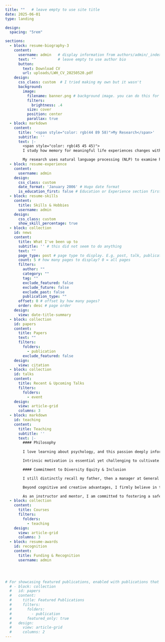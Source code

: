 ```yaml
---
title: ""   # leave empty to use site title
date: 2025-06-01
type: landing

design:
  spacing: "5rem"   

sections:
  - block: resume-biography-3
    content:
      username: admin   # display information from authors/admin/_index.md
      text: ""          # leave empty to use author bio
      button:
        text: Download CV
        url: uploads/LWH_CV_20250520.pdf
    design:
      css_class: custom  # I tried making my own but it wasn't
      background:
        image:          
          filename: banner.png # background image. you can do this for any of the blocks below, too
          filters:
            brightness: .4
          size: cover
          position: center
          parallax: true
  - block: markdown
    content:
      title: '<span style="color: rgb(44 89 58)">My Research</span>'
      subtitle: ''
      text: |-
        <span style="color: rgb(45 45 45)">
        I study how memory for meaningful life experiences changes with age. I am particulary focused on highly emotional events recalled in natural, narrative form.

        My research uses natural language processing (NLP) to examine how people narrate memories differently across the lifespan. By integrating qualitative depth with quantitative rigor, this mixed-methods approach leverages ecological validity and advancements in NLP to provide a more nuanced understanding of how we remember our lives.
  - block: resume-experience
    content:
      username: admin
    design:
      css_class: custom
      date_format: 'January 2006' # Hugo date format
      is_education_first: false # Education or Experience section first?
  - block: resume-skills
    content:
      title: Skills & Hobbies
      username: admin
    design:
      css_class: custom
      show_skill_percentage: true
  - block: collection
    id: news
    content:
      title: What I've been up to
      subtitle: '' # this did not seem to do anything
      text: ""
      page_type: post # page type to display. E.g. post, talk, publication...
      count: 5 # how many pages to display? 0 = all pages
      filters:
        author: ""
        category: ""
        tag: ""
        exclude_featured: false
        exclude_future: false
        exclude_past: false
        publication_type: ""
      offset: 0 # offset by how many pages?
      order: desc # page order
    design:
      view: date-title-summary
  - block: collection
    id: papers
    content:
      title: Papers
      text: ""
      filters:
        folders:
          - publication
        exclude_featured: false
    design:
      view: citation
  - block: collection
    id: talks
    content:
      title: Recent & Upcoming Talks
      filters:
        folders:
          - event
    design:
      view: article-grid
      columns: 3
  - block: markdown
    id: teaching
    content:
      title: Teaching
      subtitle: ''
      text: |-
        #### Philosophy
        
        I love learning about psychology, and this passion deeply informs my teaching. Beyond introductory courses, most students enroll in psychology classes because of genuine interest. The key challenge isn’t fostering interest but making the learning accessible and ensuring assignments clearly facilitate learning.

        Intrinsic motivation is essential yet challenging to cultivate. Thus, I strive to minimize barriers to learning by structuring both coursework and in-class activities optimally. Effective teaching requires more than clearly communicating course content; it demands creating engaging conditions that motivate students beyond the classroom. My approach emphasizes this often-overlooked element, leading to consistent positive outcomes, enthusiastic feedback, and enhanced student learning.

        #### Commitment to Diversity Equity & Inclusion

        I still distinctly recall my father, then a manager at General Motors Design, impressing upon me the importance of diversity for effective teamwork, problem-solving, and creativity. He emphasized that individual and team ideas are shaped and limited by upbringing and culture, and that diversity inherently broadens this scope, generating ideas that non-diverse teams might never consider. As psychologists, we recognize how deeply culture influences cognition at both individual and collective levels. Thus, the profound benefits of diversity in ideas, efficiency, and outcomes cannot be overstated.

        Beyond cognitive and creative advantages, I firmly believe in the importance of equity and inclusion to uplift and create opportunities for individuals from disadvantaged backgrounds—those who rarely encounter open doors of opportunity. As a white man from a privileged background, I’ve reflected deeply on the advantages that have brought me to where I am today, and I view it as my responsibility to leverage my position to empower and support those whose paths differ from mine.

        As an instructor and mentor, I am committed to fostering a safe, inclusive learning environment for students from all backgrounds. I actively strive to cultivate a sense of belonging and encourage the inclusion of diverse perspectives across race, ethnicity, gender identity, sexual orientation, age, socioeconomic status, disability, neurodiversity, religion, and national origin in psychology courses and research. Moreover, I am dedicated to making psychological knowledge and research accessible and beneficial to people of all backgrounds.
  - block: collection
    content:
      title: Courses
      filters:
        folders:
          - teaching
    design:
      view: article-grid
      columns: 3
  - block: resume-awards
    id: recognition
    content:
      title: Funding & Recognition
      username: admin




# For showcasing featured publications, enabled with publications that have 'featured: true'
  # - block: collection
  #   id: papers
  #   content:
  #     title: Featured Publications
  #     filters:
  #       folders:
  #         - publication
  #       featured_only: true
  #   design:
  #     view: article-grid
  #     columns: 2
---
```

